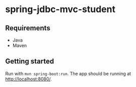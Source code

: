# spring-jdbc-mvc-student

## Requirements

- Java
- Maven

## Getting started
Run with `mvn spring-boot:run`. The app should be running at [http://localhost:8080/](http://localhost:8080).
